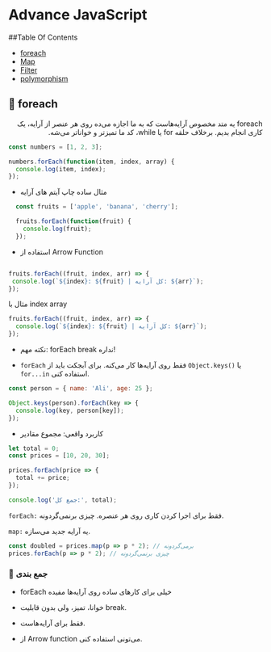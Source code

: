 # Advance JavaScript
##Table Of Contents
- [foreach](#🔵foreach)
- [Map](#amp)
- [Filter](#Filter)
- [polymorphism](#polymorphism)




## 🔵 foreach
<div dir="rtl">
  foreach یه متد مخصوص آرایه‌هاست که به ما اجازه می‌ده روی هر عنصر از آرایه، یک کاری انجام بدیم.
برخلاف حلقه for یا while، کد ما تمیزتر و خواناتر می‌شه.
</div>

```javascript
const numbers = [1, 2, 3];

numbers.forEach(function(item, index, array) {
  console.log(item, index);
});

```

* مثال ساده چاپ آیتم های آرایه

```javascript
  const fruits = ['apple', 'banana', 'cherry'];

  fruits.forEach(function(fruit) {
    console.log(fruit);
  });

  ```

 * استفاده از Arrow Function
 ```javascript

fruits.forEach((fruit, index, arr) => {
  console.log(`${index}: ${fruit} | کل آرایه: ${arr}`);
});

```
مثال با index array

```javascript
fruits.forEach((fruit, index, arr) => {
  console.log(`${index}: ${fruit} | کل آرایه: ${arr}`);
});


```
* نکته مهم: forEach break نداره!
 
 * `forEach` فقط روی آرایه‌ها کار می‌کنه. برای آبجکت باید از `Object.keys()` یا `for...in` استفاده کنی.

```javascript
const person = { name: 'Ali', age: 25 };

Object.keys(person).forEach(key => {
  console.log(key, person[key]);
});


```

* کاربرد واقعی: مجموع مقادیر
```javascript
let total = 0;
const prices = [10, 20, 30];

prices.forEach(price => {
  total += price;
});

console.log('جمع کل:', total);


```

`forEach:` فقط برای اجرا کردن کاری روی هر عنصره. چیزی برنمی‌گردونه.

`map:` یه آرایه جدید می‌سازه.

```javascript
const doubled = prices.map(p => p * 2); // برمی‌گردونه  
prices.forEach(p => p * 2); // چیزی برنمی‌گردونه
```
### 🎯 جمع بندی

* forEach خیلی برای کارهای ساده روی آرایه‌ها مفیده

* خوانا، تمیز، ولی بدون قابلیت break.

* فقط برای آرایه‌هاست.

* از Arrow function می‌تونی استفاده کنی.



